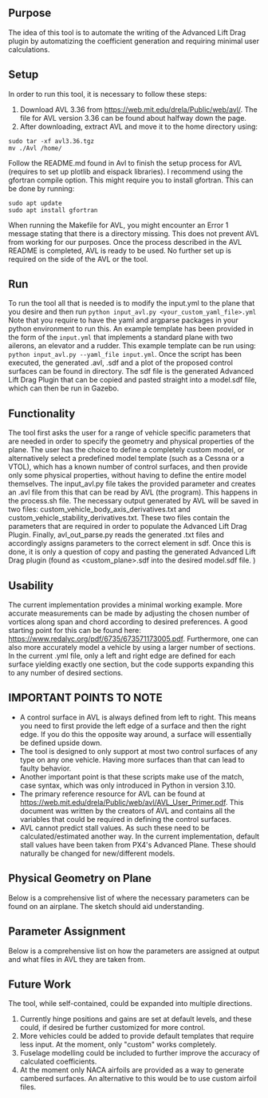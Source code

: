 ## Purpose

The idea of this tool is to automate the writing of the Advanced Lift Drag plugin by automatizing the coefficient generation and requiring minimal user calculations.

## Setup

In order to run this tool, it is necessary to follow these steps:

1. Download AVL 3.36 from <https://web.mit.edu/drela/Public/web/avl/>. The file for AVL version 3.36 can be found about halfway down the page.
2. After downloading, extract AVL and move it to the home directory using:

```shell
sudo tar -xf avl3.36.tgz
mv ./Avl /home/
```

Follow the README.md found in Avl to finish the setup process for AVL (requires to set up plotlib and eispack libraries). I recommend using the gfortran compile option. This might require you to install gfortran. This can be done by running:

```shell
sudo apt update
sudo apt install gfortran
```

When running the Makefile for AVL, you might encounter an Error 1 message stating that there is a directory missing. This does not prevent AVL from working for our purposes. Once the process described in the AVL README is completed, AVL is ready to be used. No further set up is required on the side of the AVL or the tool.

## Run

To run the tool all that is needed is to modify the input.yml to the plane that you desire and then run `python input_avl.py <your_custom_yaml_file>.yml` Note that you require to have the yaml and argparse packages in your python environment to run this. An example template has been provided in the form of the `input.yml` that implements a standard plane with two ailerons, an elevator and a rudder. This example template can be run using: `python input_avl.py --yaml_file input.yml`.
Once the script has been executed, the generated .avl, .sdf and a plot of the proposed control surfaces can be found in <your-planes-name> directory. The sdf file is the generated Advanced Lift Drag Plugin that can be copied and pasted straight into a model.sdf file, which can then be run in Gazebo.

## Functionality

The tool first asks the user for a range of vehicle specific parameters that are needed in order to specify the geometry and physical properties of the plane. The user has the choice to define a completely custom model, or alternatively select a predefined model template (such as a Cessna or a VTOL), which has a known number of control surfaces, and then provide only some physical properties, without having to define the entire model themselves. The input_avl.py file takes the provided parameter and creates an .avl file from this that can be read by AVL (the program). This happens in the process.sh file. The necessary output generated by AVL will be saved in two files: custom_vehicle_body_axis_derivatives.txt and custom_vehicle_stability_derivatives.txt. These two files contain the parameters that are required in order to populate the Advanced Lift Drag Plugin. Finally, avl_out_parse.py reads the generated .txt files and accordingly assigns parameters to the correct element in sdf. Once this is done, it is only a question of copy and pasting the generated Advanced Lift Drag plugin (found as <custom_plane>.sdf into the desired model.sdf file. )

## Usability

The current implementation provides a minimal working example. More accurate measurements can be made by adjusting the chosen number of vortices along span and chord according to desired preferences. A good starting point for this can be found here: <https://www.redalyc.org/pdf/6735/673571173005.pdf>. Furthermore, one can also more accurately model a vehicle by using a larger number of sections. In the current .yml file, only a left and right edge are defined for each surface yielding exactly one section, but the code supports expanding this to any number of desired sections.

## IMPORTANT POINTS TO NOTE

- A control surface in AVL is always defined from left to right. This means you need to first provide the left edge of a surface and then the right edge. If you do this the opposite way around, a surface will essentially be defined upside down.
- The tool is designed to only support at most two control surfaces of any type on any one vehicle. Having more surfaces than that can lead to faulty behavior.
- Another important point is that these scripts make use of the match, case syntax, which was only introduced in Python in version 3.10.
- The primary reference resource for AVL can be found at <https://web.mit.edu/drela/Public/web/avl/AVL_User_Primer.pdf>. This document was written by the creators of AVL and contains all the variables that could be required in defining the control surfaces.
- AVL cannot predict stall values. As such these need to be calculated/estimated another way. In the current implementation, default stall values have been taken from PX4's Advanced Plane. These should naturally be changed for new/different models.

## Physical Geometry on Plane

Below is a comprehensive list of where the necessary parameters can be found on an airplane. The sketch should aid understanding.

## Parameter Assignment

Below is a comprehensive list on how the parameters are assigned at output and what files in AVL they are taken from.

## Future Work

The tool, while self-contained, could be expanded into multiple directions.

1. Currently hinge positions and gains are set at default levels, and these could, if desired be further customized for more control.
2. More vehicles could be added to provide default templates that require less input. At the moment, only "custom" works completely.
3. Fuselage modelling could be included to further improve the accuracy of calculated coefficients.
4. At the moment only NACA airfoils are provided as a way to generate cambered surfaces. An alternative to this would be to use custom airfoil files.

